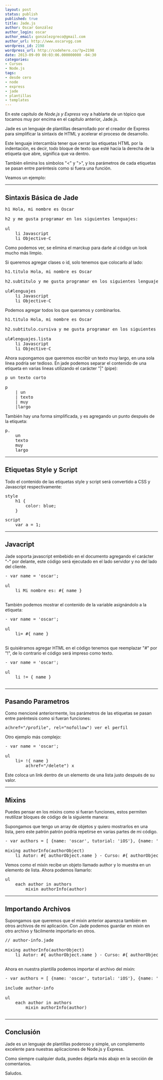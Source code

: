 ```yaml
---
layout: post
status: publish
published: true
title: Jade.js
author: Oscar González
author_login: oscar
author_email: gonzalezgreco@gmail.com
author_url: http://www.oscarvgg.com
wordpress_id: 2198
wordpress_url: http://codehero.co/?p=2198
date: 2013-09-09 00:03:06.000000000 -04:30
categories:
- Cursos
- Node.js
tags:
- desde cero
- node
- express
- jade
- plantillas
- templates
---
```

<p>En este capitulo de <em>Node.js y Express</em> voy a hablarte de un tópico que tocamos muy por encima en el capítulo anterior, Jade.js.</p>

<p>Jade es un lenguaje de plantillas desarrollado por el creador de Express para simplificar la sintaxis de HTML y acelerar el proceso de desarrollo.</p>

<p>Este lenguaje intercambia tener que cerrar las etiquetas HTML por la indentación, es decir, todo bloque de texto que esté hacia la derecha de la etiqueta que abre, significa que va dentro.</p>

<p>También elimina los símbolos "&lt;" y ">", y los parámetros de cada etiquetas se pasan entre paréntesis como si fuera una función.</p>

<p>Veamos un ejemplo:</p>

<hr />

<h2>Sintaxis Básica de Jade</h2>

<pre>h1 Hola, mi nombre es Oscar

h2 y me gusta programar en los siguientes lenguajes:

ul
    li Javascript
    li Objective-C
</pre>

<p>Como podemos ver, se elimina el marckup para darle al código un look mucho más limpio.</p>

<p>Si queremos agregar clases o id, solo tenemos que colocarlo al lado:</p>

<pre>h1.titulo Hola, mi nombre es Oscar

h2.subtitulo y me gusta programar en los siguientes lenguajes:

ul#lenguajes
    li Javascript
    li Objective-C
</pre>

<p>Podemos agregar todos los que queramos y combinarlos.</p>

<pre>h1.titulo Hola, mi nombre es Oscar

h2.subtitulo.cursiva y me gusta programar en los siguientes lenguajes:

ul#lenguajes.lista
    li Javascript
    li Objective-C
</pre>

<p>Ahora supongamos que queremos escribir un texto muy largo, en una sola línea podría ser tedioso. En jade podemos separar el contenido de una etiqueta en varias lineas utilizando el carácter "|" (pipe):</p>

<pre>p un texto corto

p
    | un 
    | texto
    | muy
    |largo
</pre>

<p>También hay una forma simplificada, y es agregando un punto después de la etiqueta:</p>

<pre>p.
    un
    texto
    muy
    largo
</pre>

<hr />

<h2>Etiquetas Style y Script</h2>

<p>Todo el contenido de las etiquetas style y script será convertido a CSS y Javascript respectivamente:</p>

<pre>style
    h1 {
        color: blue;
    }
</pre>

<pre>script
    var a = 1;
</pre>

<hr />

<h2>Javacript</h2>

<p>Jade soporta javascript embebido en el documento agregando el carácter "-" por delante, este código será ejecutado en el lado servidor y no del lado del cliente.</p>

<pre>- var name = 'oscar';

ul
    li Mi nombre es: #{ name }

</pre>

<p>También podemos mostrar el contenido de la variable asignándolo a la etiqueta:</p>

<pre>- var name = 'oscar';

ul
    li= #{ name }

</pre>

<p>Si quisiéramos agregar HTML en el código tenemos que reemplazar "#" por "!", de lo contrario el código será impreso como texto.</p>

<pre>- var name = '<span>oscar</span>';

ul
    li != { name }

</pre>

<hr />

<h2>Pasando Parametros</h2>

<p>Como mencioné anteriormente, los parámetros de las etiquetas se pasan entre paréntesis como si fueran funciones:</p>

<pre>a(href="/profile", rel="nofollow") ver el perfil
</pre>

<p>Otro ejemplo más complejo:</p>

<pre>- var name = '<span>oscar</span>';

ul
    li= !{ name }
        a(href="/delete") x
</pre>

<p>Este coloca un link dentro de un elemento de una lista justo después de su valor.</p>

<hr />

<h2>Mixins</h2>

<p>Puedes pensar en los mixins como si fueran funciones, estos permiten reutilizar bloques de código de la siguiente manera:</p>

<p>Supongamos que tengo un array de objetos y quiero mostrarlos en una lista, pero este patrón patrón podría repetirse en varias partes de mi código.</p>

<pre>- var authors = [ {name: 'oscar', tutorial: 'iOS'}, {name: 'carlos', tutorial: 'django'}, {name: 'alberto', tutorial: 'git'}, {name: 'jonathan', tutorial: 'how to'}, {name: 'ricardo', tutorial: 'rails'}, {name: 'ramses', tutorial: 'php'}];

mixing authorInfo(authorObject)
    li Autor: #{ authorObject.name } - Curso: #{ authorObject.tutorial }
</pre>

<p>Vemos como el mixin recibe un objeto llamado author y lo muestra en un elemento de lista. Ahora podemos llamarlo:</p>

<pre>ul
    each author in authors
        mixin authorInfo(author)
</pre>

<hr />

<h2>Importando Archivos</h2>

<p>Supongamos que queremos que el mixin anterior aparezca también en otros archivos de mi aplicación. Con Jade podemos guardar en mixin en otro archivo y fácilmente importarlo en otros.</p>

<pre>// author-info.jade

mixing authorInfo(authorObject)
    li Autor: #{ authorObject.name } - Curso: #{ authorObject.tutorial }

</pre>

<p>Ahora en nuestra plantilla podemos importar el archivo del mixin:</p>

<pre>- var authors = [ {name: 'oscar', tutorial: 'iOS'}, {name: 'carlos', tutorial: 'django'}, {name: 'alberto', tutorial: 'git'}, {name: 'jonathan', tutorial: 'how to'}, {name: 'ricardo', tutorial: 'rails'}, {name: 'ramses', tutorial: 'php'}];

include author-info

ul
    each author in authors
        mixin authorInfo(author)

</pre>

<hr />

<h2>Conclusión</h2>

<p>Jade es un lenguaje de plantillas poderoso y simple, un complemento excelente para nuestras aplicaciones de Node.js y Express.</p>

<p>Como siempre cualquier duda, puedes dejarla más abajo en la sección de comentarios.</p>

<p>Saludos.</p>
